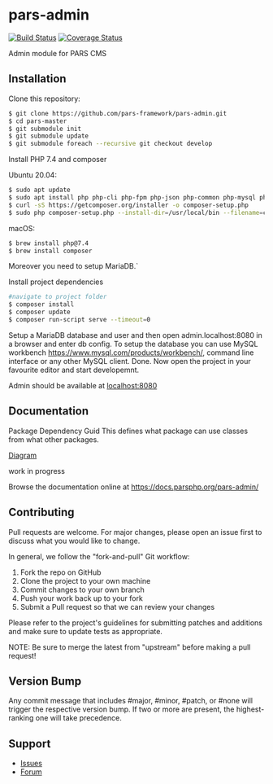 # pars-admin

[![Build Status](https://travis-ci.com/pars-framework/pars-admin.svg?branch=master)](https://travis-ci.com/pars-framework/pars-admin)
[![Coverage Status](https://coveralls.io/repos/github/pars-framework/pars-admin/badge.svg?branch=master)](https://coveralls.io/github/pars-framework/pars-admin?branch=master)

Admin module for PARS CMS

## Installation

Clone this repository:
```bash
$ git clone https://github.com/pars-framework/pars-admin.git
$ cd pars-master
$ git submodule init
$ git submodule update
$ git submodule foreach --recursive git checkout develop
```

Install PHP 7.4 and composer

Ubuntu 20.04:
```bash
$ sudo apt update
$ sudo apt install php php-cli php-fpm php-json php-common php-mysql php-pdo-mysql php-zip php-gd php-mbstring php-curl php-xml php-pear php-bcmath
$ curl -sS https://getcomposer.org/installer -o composer-setup.php
$ sudo php composer-setup.php --install-dir=/usr/local/bin --filename=composer
```

macOS:
```bash
$ brew install php@7.4
$ brew install composer
```

Moreover you need to setup MariaDB.`

Install project dependencies
```bash
#navigate to project folder
$ composer install
$ composer update
$ composer run-script serve --timeout=0
```

Setup a MariaDB database and user and then open admin.localhost:8080 in a browser and enter db config.
To setup the database you can use MySQL workbench https://www.mysql.com/products/workbench/, command line interface or any other MySQL client.
Done. Now open the project in your favourite editor and start developemnt.

Admin should be available at [localhost:8080](localhost:8080)

## Documentation
Package Dependency Guid
This defines what package can use classes from what other packages.

[Diagram](https://github.com/PARS-Framework/pars-admin/blob/develop/PARS-Package-Dependencies.png)

work in progress

Browse the documentation online at https://docs.parsphp.org/pars-admin/

## Contributing

Pull requests are welcome. For major changes, please open an issue first to discuss what you
would like to change.

In general, we follow the "fork-and-pull" Git workflow:
1. Fork the repo on GitHub
2. Clone the project to your own machine
3. Commit changes to your own branch
4. Push your work back up to your fork
5. Submit a Pull request so that we can review your changes

Please refer to the project's guidelines for submitting patches and additions and make sure
to update tests as appropriate.

NOTE: Be sure to merge the latest from "upstream" before making a pull request!

## Version Bump
Any commit message that includes #major, #minor, #patch, or #none will trigger the respective version bump. If two or more are present, the highest-ranking one will take precedence.

## Support

* [Issues](https://github.com/pars/pars-admin/issues/)
* [Forum](https://discourse.parsphp.org/)
